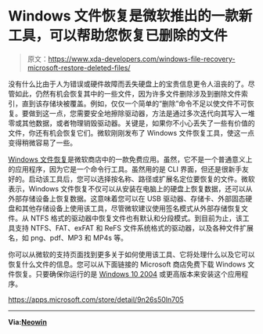 # Windows 文件恢复是微软推出的一款新工具，可以帮助您恢复已删除的文件

> 原文：<https://www.xda-developers.com/windows-file-recovery-microsoft-restore-deleted-files/>

没有什么比由于人为错误或硬件故障而丢失硬盘上的宝贵信息更令人沮丧的了。尽管如此，仍然有机会恢复其中的一些文件，因为许多文件删除涉及到删除文件索引，直到该存储块被覆盖。例如，仅仅一个简单的“删除”命令不足以使文件不可恢复。要做到这一点，您需要安全地擦除驱动器，方法是通过多次迭代向其写入一堆零或其他数据，或者物理销毁驱动器。关键是，如果你不小心丢失了一些有价值的文件，你还有机会恢复它们。微软刚刚发布了 Windows 文件恢复工具，使这一点变得稍微容易了一些。

[Windows 文件恢复](https://www.microsoft.com/en-us/p/windows-file-recovery/9n26s50ln705?&activetab=pivot:overviewtab)是微软商店中的一款免费应用。虽然，它不是一个普通意义上的应用程序，因为它是一个命令行工具。虽然用的是 CLI 界面，但还是很新手友好的。启动该工具后，您可以选择按名称、路径或扩展名定位要恢复的文件。微软表示，Windows 文件恢复不仅可以从安装在电脑上的硬盘上恢复数据，还可以从外部存储设备上恢复数据。这意味着您可以在 USB 驱动器、存储卡、外部固态硬盘和其他存储设备上使用该工具，尽管微软建议使用签名模式从外部存储恢复文件。从 NTFS 格式的驱动器中恢复文件也有默认和分段模式。到目前为止，该工具支持 NTFS、FAT、exFAT 和 ReFS 文件系统格式的驱动器，以及各种文件扩展名，如 png、pdf、MP3 和 MP4s 等。

你可以从微软的支持页面找到更多关于如何使用该工具、它将处理什么以及它可以恢复什么文件的信息。您可以从下面链接的 Microsoft 商店免费下载 Windows 文件恢复。只要确保你运行的是 [Windows 10 2004](https://www.xda-developers.com/microsoft-windows-10-may-2020-update-wsl-2-revamped-cortana-assistant-your-phone-calls-arm-devices/) 或更高版本来安装这个应用程序。

https://apps.microsoft.com/store/detail/9n26s50ln705

* * *

**Via:[Neowin](https://www.neowin.net/news/windows-file-recovery-is-a-new-app-by-microsoft-that-helps-recover-deleted-data)**